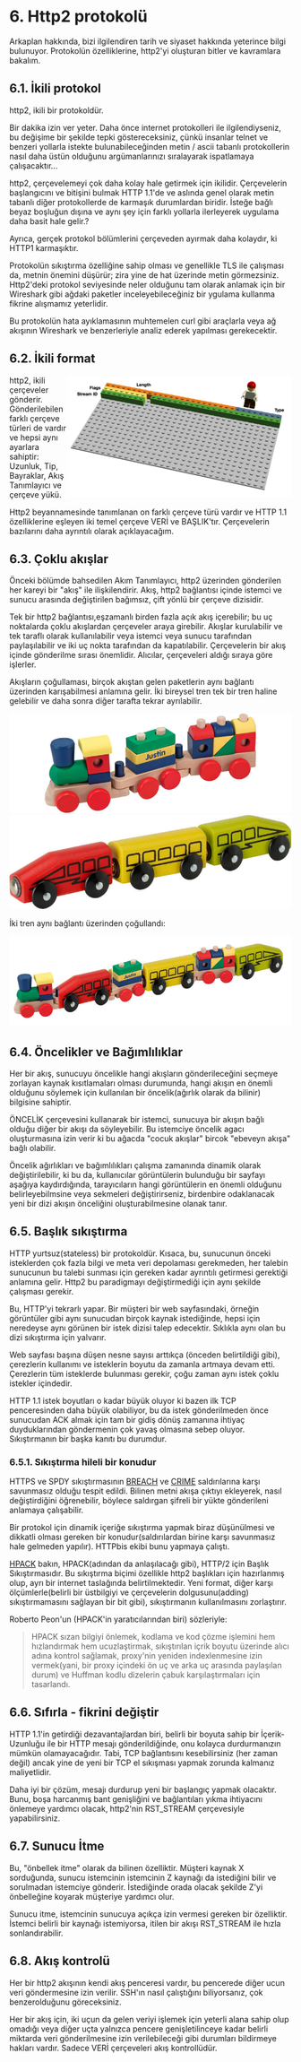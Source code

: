 # 6. Http2 protokolü

Arkaplan hakkında, bizi ilgilendiren tarih ve siyaset hakkında yeterince bilgi bulunuyor. Protokolün özelliklerine, http2'yi oluşturan bitler ve kavramlara bakalım.

## 6.1. İkili protokol

http2, ikili bir protokoldür.

Bir dakika izin ver yeter. Daha önce internet protokolleri ile ilgilendiyseniz, bu değişime bir şekilde tepki göstereceksiniz, çünkü insanlar telnet ve benzeri yollarla istekte bulunabileceğinden metin / ascii tabanlı protokollerin nasıl daha üstün olduğunu argümanlarınızı sıralayarak ispatlamaya çalışacaktır...

http2, çerçevelemeyi çok daha kolay hale getirmek için ikilidir. Çerçevelerin başlangıcını ve bitişini bulmak HTTP 1.1'de ve aslında genel olarak metin tabanlı diğer protokollerde de karmaşık durumlardan biridir. İsteğe bağlı beyaz boşluğun dışına ve aynı şey için farklı yollarla ilerleyerek uygulama daha basit hale gelir.?

Ayrıca, gerçek protokol bölümlerini çerçeveden ayırmak daha kolaydır, ki HTTP1 karmaşıktır.

Protokolün sıkıştırma özelliğine sahip olması ve genellikle TLS ile çalışması da, metnin önemini düşürür; zira yine de hat üzerinde metin görmezsiniz. Http2'deki protokol seviyesinde neler olduğunu tam olarak anlamak için bir Wireshark gibi ağdaki paketler inceleyebileceğiniz bir ygulama kullanma fikrine alışmamız yeterlidir.

Bu protokolün hata ayıklamasının muhtemelen curl gibi araçlarla veya ağ akışının Wireshark ve benzerleriyle analiz ederek yapılması gerekecektir.

## 6.2. İkili format

<img style="float: right;" src="https://raw.githubusercontent.com/bagder/http2-explained/master/images/frame-layout.png" />

http2, ikili çerçeveler gönderir. Gönderilebilen farklı çerçeve türleri de vardır ve hepsi aynı ayarlara sahiptir: Uzunluk, Tip, Bayraklar, Akış Tanımlayıcı ve çerçeve yükü.

Http2 beyannamesinde tanımlanan on farklı çerçeve türü vardır ve HTTP 1.1 özelliklerine eşleyen iki temel çerçeve VERİ ve BAŞLIK'tır. Çerçevelerin bazılarını daha ayrıntılı olarak açıklayacağım.

## 6.3. Çoklu akışlar

Önceki bölümde bahsedilen Akım Tanımlayıcı, http2 üzerinden gönderilen her kareyi bir "akış" ile ilişkilendirir. Akış, http2 bağlantısı içinde istemci ve sunucu arasında değiştirilen bağımsız, çift yönlü bir çerçeve dizisidir.

Tek bir http2 bağlantısı,eşzamanlı birden fazla açık akış içerebilir; bu uç noktalarda çoklu akışlardan çerçeveler araya girebilir. Akışlar kurulabilir ve tek taraflı olarak kullanılabilir veya istemci veya sunucu tarafından paylaşılabilir ve iki uç nokta tarafından da kapatılabilir. Çerçevelerin bir akış içinde gönderilme sırası önemlidir. Alıcılar, çerçeveleri aldığı sıraya göre işlerler.

Akışların çoğullaması, birçok akıştan gelen paketlerin aynı bağlantı üzerinden karışabilmesi anlamına gelir. İki bireysel tren tek bir tren haline gelebilir ve daha sonra diğer tarafta tekrar ayrılabilir.

![one train](https://raw.githubusercontent.com/bagder/http2-explained/master/images/train-justin.jpg)
![another train](https://raw.githubusercontent.com/bagder/http2-explained/master/images/train-ikea.jpg)

İki tren aynı bağlantı üzerinden çoğullandı:

![multiplexed train](https://raw.githubusercontent.com/bagder/http2-explained/master/images/train-multiplexed.jpg)

## 6.4. Öncelikler ve Bağımlılıklar

Her bir akış, sunucuyu öncelikle hangi akışların gönderileceğini seçmeye zorlayan kaynak kısıtlamaları olması durumunda, hangi akışın en önemli olduğunu söylemek için kullanılan bir öncelik(ağırlık olarak da bilinir) bilgisine sahiptir.

ÖNCELİK çerçevesini kullanarak bir istemci, sunucuya bir akışın bağlı olduğu diğer bir akışı da söyleyebilir. Bu istemciye öncelik agacı oluşturmasına izin verir  ki bu ağacda "cocuk akışlar" bircok "ebeveyn akışa" bağlı olabilir.

Öncelik ağırlıkları ve bağımlılıkları çalışma zamanında dinamik olarak değiştirilebilir, ki bu da, kullanıcılar görüntülerin bulunduğu bir sayfayı aşağıya kaydırdığında, tarayıcıların hangi görüntülerin en önemli olduğunu belirleyebilmsine veya sekmeleri değiştirirseniz, birdenbire odaklanacak yeni bir dizi akışın önceliğini oluşturabilmesine olanak tanır.

## 6.5. Başlık sıkıştırma

HTTP yurtsuz(stateless) bir protokoldür. Kısaca, bu, sunucunun önceki isteklerden çok fazla bilgi ve meta veri depolaması gerekmeden, her talebin sunucunun bu talebi sunması için gereken kadar ayrıntılı getirmesi gerektiği anlamına gelir. Http2 bu paradigmayı değiştirmediği için aynı şekilde çalışması gerekir.

Bu, HTTP'yi tekrarlı yapar. Bir müşteri bir web sayfasındaki, örneğin görüntüler gibi aynı sunucudan birçok kaynak istediğinde, hepsi için neredeyse aynı görünen bir istek dizisi talep edecektir. Sıklıkla aynı olan bu dizi sıkıştırma için yalvarır.

Web sayfası başına düşen nesne sayısı arttıkça (önceden belirtildiği gibi), çerezlerin kullanımı ve isteklerin boyutu da zamanla artmaya devam etti. Çerezlerin tüm isteklerde bulunması gerekir, çoğu zaman aynı istek çoklu istekler içindedir.

HTTP 1.1 istek boyutları o kadar büyük oluyor ki bazen ilk TCP penceresinden daha büyük olabiliyor, bu da istek gönderilmeden önce sunucudan ACK almak için tam bir gidiş dönüş zamanına ihtiyaç duyduklarından göndermenin çok yavaş olmasına sebep oluyor. Sıkıştırmanın bir başka kanıtı bu durumdur.

### 6.5.1. Sıkıştırma hileli bir konudur

HTTPS ve SPDY sıkıştırmasının [BREACH](https://en.wikipedia.org/wiki/BREACH_%28security_exploit%29) ve [CRIME](https://en.wikipedia.org/wiki/CRIME) saldırılarına karşı savunmasız olduğu tespit edildi. Bilinen metni akışa çıktıyı ekleyerek, nasıl değiştirdiğini öğrenebilir, böylece saldırgan şifreli bir yükte gönderileni anlamaya çalışabilir.

Bir protokol için dinamik içeriğe sıkıştırma yapmak biraz düşünülmesi ve dikkatli olması gereken bir konudur(saldırılardan birine karşı savunmasız hale gelmeden yapılır). HTTPbis ekibi bunu yapmaya çalıştı.

[HPACK](https://www.rfc-editor.org/rfc/rfc7541.txt) bakın, HPACK(adından da anlaşılacağı gibi), HTTP/2 için Başlık Sıkıştırmasıdır. Bu sıkıştırma biçimi özellikle http2 başlıkları için hazırlanmış olup, ayrı bir internet taslağında belirtilmektedir. Yeni format, diğer karşı ölçümlerle(belirli bir üstbilgiyi ve çerçevelerin dolgusunu(adding) sıkıştırmamasını sağlayan bir bit gibi), sıkıştırmanın kullanılmasını zorlaştırır.

Roberto Peon'un (HPACK'in yaratıcılarından biri) sözleriyle:

> HPACK sızan bilgiyi önlemek,
> kodlama ve kod çözme işlemini hem hızlandırmak hem ucuzlaştirmak,
> sıkıştırılan içrik boyutu üzerinde alıcı adına kontrol sağlamak,
> proxy'nin yeniden indexlenmesine izin vermek(yani, bir proxy içindeki ön uç ve arka uç arasında paylaşılan durum)
> ve Huffman kodlu dizelerin çabuk karşılaştırmaları için tasarlandı.

## 6.6. Sıfırla - fikrini değiştir

HTTP 1.1'in getirdiği dezavantajlardan biri, belirli bir boyuta sahip bir İçerik-Uzunluğu ile bir HTTP mesajı gönderildiğinde, onu kolayca durdurmanızın mümkün olamayacağıdır. Tabi, TCP bağlantısını kesebilirsiniz (her zaman değil) ancak yine de yeni bir TCP el sıkışması yapmak zorunda kalmanız maliyetlidir.

Daha iyi bir çözüm, mesajı durdurup yeni bir başlangıç yapmak olacaktır. Bunu, boşa harcanmış bant genişliğini ve bağlantıları yıkma ihtiyacını önlemeye yardımcı olacak, http2'nin RST_STREAM çerçevesiyle yapabilirsiniz.

## 6.7. Sunucu İtme

Bu, "önbellek itme" olarak da bilinen özelliktir. Müşteri kaynak X sorduğunda, sunucu istemcinin istemcinin Z kaynağı da istediğini bilir ve sorulmadan istemciye gönderir. İstediğinde orada olacak şekilde Z'yi önbelleğine koyarak müşteriye yardımcı olur.

Sunucu itme, istemcinin sunucuya açıkça izin vermesi gereken bir özelliktir. İstemci belirli bir kaynağı istemiyorsa, itilen bir akışı RST_STREAM ile hızla sonlandırabilir.

## 6.8. Akış kontrolü

Her bir http2 akışının kendi akış penceresi vardır, bu pencerede diğer ucun veri göndermesine izin verilir. SSH'ın nasıl çalıştığını biliyorsanız, çok benzerolduğunu göreceksiniz.

Her bir akış için, iki uçun da gelen veriyi işlemek için yeterli alana sahip olup omadığı veya diğer uçta yalnızca pencere genişletilinceye kadar belirli miktarda veri gönderilmesine izin verilebileceği gibi durumları bildirmeye hakları vardır. Sadece VERİ çerçeveleri akış kontrollüdür.